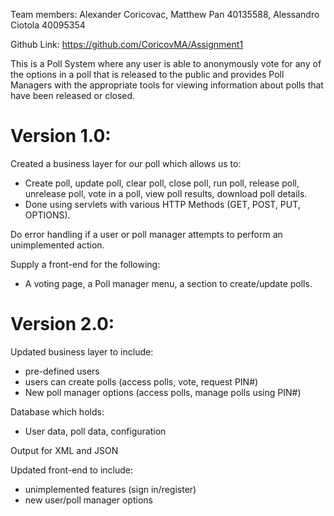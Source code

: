 Team members: Alexander Coricovac, Matthew Pan 40135588, Alessandro Ciotola 40095354

Github Link: https://github.com/CoricovMA/Assignment1

This is a Poll System where any user is able to anonymously vote for any of the options in a poll that is released to the public and provides Poll Managers with the appropriate tools for viewing information about polls that have been released or closed.

# Version 1.0:
Created a business layer for our poll which allows us to:
- Create poll, update poll, clear poll, close poll, run poll, release poll, unrelease poll, vote in a poll, view poll results, download poll details.
- Done using servlets with various HTTP Methods (GET, POST, PUT, OPTIONS).

Do error handling if a user or poll manager attempts to perform an unimplemented action.

Supply a front-end for the following:
- A voting page, a Poll manager menu, a section to create/update polls.

# Version 2.0:
Updated business layer to include:
- pre-defined users
- users can create polls (access polls, vote, request PIN#)
- New poll manager options (access polls, manage polls using PIN#)

Database which holds: 
- User data, poll data, configuration

Output for XML and JSON

Updated front-end to include:
- unimplemented features (sign in/register)
- new user/poll manager options
